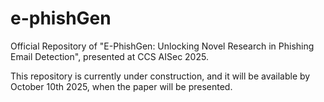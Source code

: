# e-phishGen
Official Repository of "E-PhishGen: Unlocking Novel Research in Phishing Email Detection", presented at CCS AISec 2025. 

This repository is currently under construction, and it will be available by October 10th 2025, when the paper will be presented.
